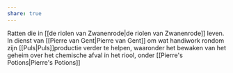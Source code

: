 ```yaml
---
share: true
---
```

Ratten die in [[de riolen van Zwanenrode|de riolen van Zwanenrode]] leven. In dienst van [[Pierre van Gent|Pierre van Gent]] om wat handiwork rondom zijn [[Puls|Puls]]productie verder te helpen, waaronder het bewaken van het geheim over het chemische afval in het riool, onder [[Pierre's Potions|Pierre's Potions]]
